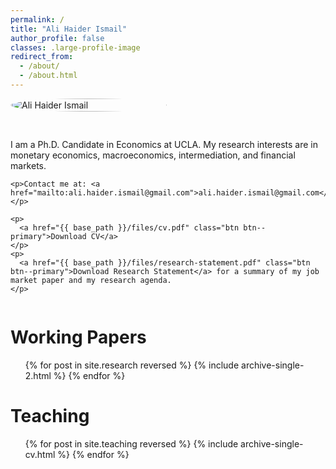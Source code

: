 ```yaml
---
permalink: /
title: "Ali Haider Ismail"
author_profile: false
classes: .large-profile-image
redirect_from: 
  - /about/
  - /about.html
---
```


<div style="display: flex; align-items: flex-start; gap: 30px; margin-bottom: 30px; flex-wrap: wrap;">
  <div style="flex-shrink: 0; min-width: 250px;">
    <img src="{{ base_path }}/images/suit-full-righttilt.png" alt="Ali Haider Ismail" style="width: 100%; max-width: 300px; border-radius: 50%;">
  </div>
  <div style="flex: 1; min-width: 300px;">
    <p>I am a Ph.D. Candidate in Economics at UCLA. My research interests are in monetary economics, macroeconomics, intermediation, and financial markets.</p>
    
    <p>Contact me at: <a href="mailto:ali.haider.ismail@gmail.com">ali.haider.ismail@gmail.com</a></p>
    
    <p>
      <a href="{{ base_path }}/files/cv.pdf" class="btn btn--primary">Download CV</a> 
	</p>
	<p>
      <a href="{{ base_path }}/files/research-statement.pdf" class="btn btn--primary">Download Research Statement</a> for a summary of my job market paper and my research agenda.
    </p>
  </div>
</div>

<!-- <img src="{{ base_path }}/images/suit-full-righttilt.png" alt="Ali Haider Ismail" style="width: 300px; border-radius: 50%;"> -->
<!---->
<!-- I am a Ph.D. Candidate in Economics at UCLA. My research interests are in monetary economics, macroeconomics, intermediation, and financial markets. -->
<!---->
<!-- Contact me at: <a href="mailto:ali.haider.ismail@gmail.com">ali.haider.ismail@gmail.com</a> -->
<!---->
<!-- <a href="{{ base_path }}/files/cv.pdf" class="btn btn--primary">Download CV</a>  -->
<!---->
<!-- <a href="{{ base_path }}/files/research-statement.pdf" class="btn btn--primary">Download Research Statement</a> -->
<!-- for a summary of my job market paper and my research agenda.  -->

Working Papers
======
  <ul>{% for post in site.research reversed %}
    {% include archive-single-2.html %}
  {% endfor %}</ul>

Teaching
======
  <ul>{% for post in site.teaching reversed %}
    {% include archive-single-cv.html %}
  {% endfor %}</ul>
